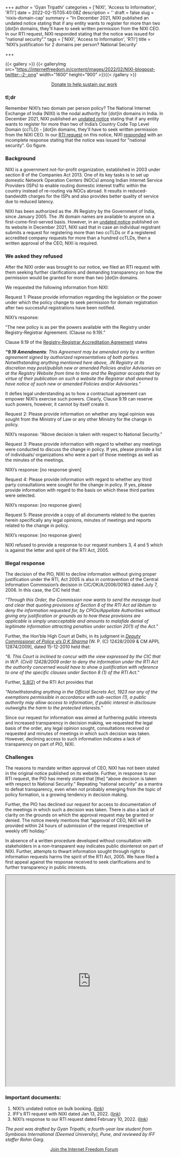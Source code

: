 +++
author = 'Gyan Tripathi'
categories = ['NIXI', 'Access to Information', 'RTI']
date = 2022-02-15T05:40:08Z
description = ''
draft = false
slug = 'nixis-domain-cap'
summary = "In December 2021, NIXI published an undated notice stating that if any entity wants to register for more than two [dot]in domains, they'll have to seek written permission from the NIXI CEO. In our RTI request, NIXI responded stating that the notice was issued for \"national security\"."
tags = ['NIXI', 'Access to Information', 'RTI']
title = 'NIXI’s justification for 2 domains per person? National Security'

+++


{{< gallery >}}
{{< galleryImg  src="https://internetfreedom.in/content/images/2022/02/NIXI-blogpost-twitter--2-.png" width="1600" height="900" >}}{{< /gallery >}}

<div style="text-align:center;">
    <a href="https://internetfreedom.in/donate/" class="button">Donate to help sustain our work</a>
</div>

### tl;dr

Remember NIXI’s two domain per person policy? The National Internet Exchange of India (NIXI) is the nodal authority for [dot]in domains in India. In December 2021, NIXI published an [undated notice](https://www.registry.in/registry/images/page/Bulk-Booking.pdf) stating that if any entity wants to register for more than two of India’s Country Code Top Level Domain (ccTLD) - [dot]in domains, they'll have to seek written permission from the NIXI CEO. In our [RTI request](https://drive.google.com/file/d/1BLozj0qSBaGKSLySrY8j4IANuBhzk6E3/view?usp=sharing) on this notice, NIXI [responded](https://drive.google.com/file/d/1Yi2xjGR0QtRVz0yMzgnInK6NO21Xo_0n/view) with an incomplete response stating that the notice was issued for "national security". Go figure.

### Background

NIXI is a government not-for-profit organization, established in 2003 under section 8 of the Companies Act 2013. One of its key tasks is to set up domestic Network Operation Centers (NOCs) among Indian Internet Service Providers (ISPs) to enable routing domestic interest traffic within the country instead of re-routing via NOCs abroad. It results in reduced-bandwidth charges for the ISPs and also provides better quality of service due to reduced latency.

NIXI has been authorized as the .IN Registry by the Government of India, since January 2005. The .IN domain names are available to anyone on a first-come-first-served basis. However, in an [undated notice](https://www.registry.in/registry/images/page/Bulk-Booking.pdf) published on its website in December 2021, NIXI said that in case an individual registrant submits a request for registering more than two ccTLDs or if a registered accredited company requests for more than a hundred ccTLDs, then a written approval of the CEO, NIXI is required.

### We asked they refused

After the NIXI order was brought to our notice, we filed an RTI request with them seeking further clarifications and demanding transparency on how the permission would be granted for more than two [dot]in domains.

We requested the following information from NIXI:

Request 1: Please provide information regarding the legislation or the power under which the policy change to seek permission for domain registration after two successful registrations have been notified.

NIXI’s response:

“The new policy is as per the powers available with the Registry under Registry-Registrar Agreement. (Clause no 9.19).”

Clause 9.19 of the [Registry-Registrar Accreditation Agreement](https://www.registry.in/system/files/IN_Registrar_Accreditation_Agreement_1.pdf) states

_**“9.19 Amendments**: This Agreement may be amended only by a written agreement signed by authorized representatives of both parties. Notwithstanding anything mentioned here above, .IN Registry at its discretion may post/publish new or amended Policies and/or Advisories on at the Registry Website from time to time and the Registrar accepts that by virtue of their publication on such a website the Registrar shall deemed to have notice of such new or amended Policies and/or Advisories.”_

It defies legal understanding as to how a contractual agreement can empower NIXI’s exercise such powers. Clearly, Clause 9.19 can reserve such powers, however, it cannot by itself create it.

Request 2: Please provide information on whether any legal opinion was sought from the Ministry of Law or any other Ministry for the change in policy.

NIXI’s response: “Above decision is taken with respect to National Security.”

Request 3: Please provide information with regard to whether any meetings were conducted to discuss the change in policy. If yes, please provide a list of individuals/ organizations who were a part of those meetings as well as the minutes of the meetings.

NIXI’s response: [no response given]

Request 4: Please provide information with regard to whether any third party consultations were sought for the change in policy. If yes, please provide information with regard to the basis on which these third parties were selected.

NIXI’s response: [no response given]

Request 5: Please provide a copy of all documents related to the queries herein specifically any legal opinions, minutes of meetings and reports related to the change in policy.

NIXI’s response: [no response given]

NIXI refused to provide a response to our request numbers 3, 4 and 5 which is against the letter and spirit of the RTI Act, 2005.

### Illegal response

The decision of the PIO, NIXI to decline information without giving proper justification under the RTI, Act 2005 is also in contravention of the Central Information Commission’s decision in CIC/OK/A/2006/00163 dated July 7, 2006. In this case, the CIC held that:

_“Through this Order, the Commission now wants to send the message loud and clear that quoting provisions of Section 8 of the RTI Act ad libitum to deny the information requested for, by CPIOs/Appellate Authorities without giving any justification or grounds as to how these provisions are applicable is simply unacceptable and amounts to malafide denial of legitimate information attracting penalties under section 20(1) of the Act.”_

Further, the Hon’ble High Court at Delhi, in its judgment in [_Deputy Commissioner of Police v/s D K Sharma_](https://indiankanoon.org/doc/147621712/) [W. P. (C) 12428/2009 & CM APPL 12874/2009], dated 15-12-2010 held that:

_“6. This Court is inclined to concur with the view expressed by the CIC that in W.P. (Civil) 12428/2009 order to deny the information under the RTI Act the authority concerned would have to show a justification with reference to one of the specific clauses under Section 8 (1) of the RTI Act.”_

Further, [S.8(2)](https://indiankanoon.org/doc/1484095/#:~:text=(2)%20Notwithstanding%20anything%20in%20the,harm%20to%20the%20protected%20interests.) of the RTI Act provides that

_“Notwithstanding anything in the Official Secrets Act, 1923 nor any of the exemptions permissible in accordance with sub-section (1), a public authority may allow access to information, if public interest in disclosure outweighs the harm to the protected interests.”_

Since our request for information was aimed at furthering public interests and increased transparency in decision making, we requested the legal basis of the order, any legal opinion sought, consultations received or requested and minutes of meetings in which such decision was taken. However, declining access to such information indicates a lack of transparency on part of PIO, NIXI.

### Challenges

The reasons to mandate written approval of CEO, NIXI has not been stated in the original notice published on its website. Further, in response to our RTI request, the PIO has merely stated that [the] “above decision is taken with respect to National Security.” Repeating “national security” as a mantra to defeat transparency, even when not probably emerging from the topic of policy formation, is a growing tendency in decision making.

Further, the PIO has declined our request for access to documentation of the meetings in which such a decision was taken. There is also a lack of clarity on the grounds on which the approval request may be granted or denied. The notice merely mentions that “approval of CEO, NIXI will be provided within 24 hours of submission of the request irrespective of weekly off/ holiday.”

In absence of a written procedure developed without consultation with stakeholders in a non-transparent way indicates public disinterest on part of NIXI. Further, attempts to thwart information sought through right to information requests harms the spirit of the RTI Act, 2005. We have filed a first appeal against the response received to seek clarifications and to further transparency in public interests.

<iframe src="https://drive.google.com/file/d/1JC8Rb-_FFGX_l9liBn6zXz4UymbKN9Dg/preview" width="540" height="675"></iframe>

### Important documents:

1. NIXI’s undated notice on bulk booking. ([link](https://www.registry.in/registry/images/page/Bulk-Booking.pdf))
2. IFF’s RTI request with NIXI dated Jan 13, 2022. ([link](https://drive.google.com/file/d/1BLozj0qSBaGKSLySrY8j4IANuBhzk6E3/view?usp=sharing))
3. NIXI’s response to our RTI request dated February 10, 2022. ([link](https://drive.google.com/file/d/1Yi2xjGR0QtRVz0yMzgnInK6NO21Xo_0n/view?usp=sharing))

_The post was drafted by Gyan Tripathi, a fourth-year law student from Symbiosis International (Deemed University), Pune, and reviewed by IFF staffer Rohin Garg._

<div style="text-align:center;">
    <a href="https://forum.internetfreedom.in/" class="button">Join the Internet Freedom Forum</a>
</div>



